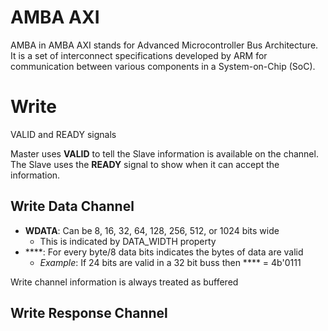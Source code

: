 
# AMBA AXI

AMBA in AMBA AXI stands for Advanced Microcontroller Bus Architecture. It is a set of interconnect specifications developed by ARM for communication between various components in a System-on-Chip (SoC).

# Write

VALID and READY signals

Master uses **VALID** to tell the Slave information is available on the channel. The Slave uses the **READY** signal to show when it can accept the information.

## Write Data Channel

- **WDATA**: Can be 8, 16, 32, 64, 128, 256, 512, or 1024 bits wide
  - This is indicated by DATA_WIDTH property
- ****: For every byte/8 data bits indicates the bytes of data are valid
  - *Example*: If 24 bits are valid in a 32 bit buss then **** = 4b'0111
  
Write channel information is always treated as buffered


## Write Response Channel

